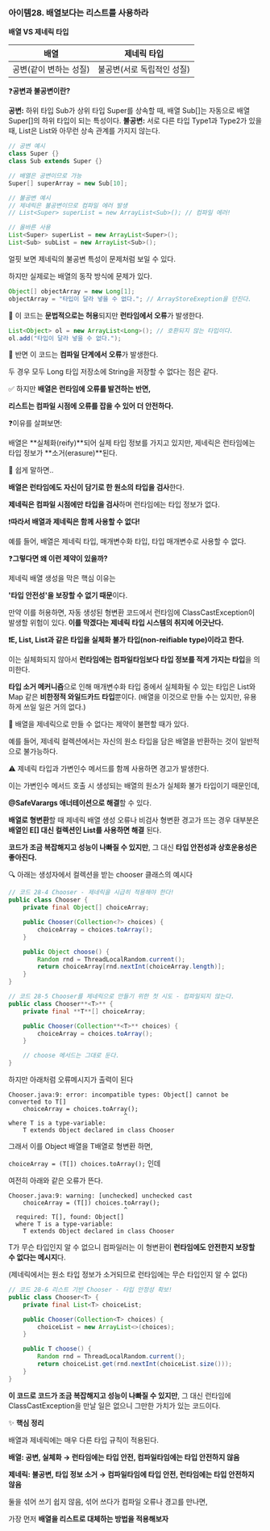 ### 아이템28. 배열보다는 리스트를 사용하라

**배열 VS 제네릭 타입**

| **배열** | **제네릭 타입** |
| --- | --- |
| 공변(같이 변하는 성질) | 불공변(서로 독립적인 성질) |

❓**공변과 불공변이란?**

**공변:** 하위 타입 Sub가 상위 타입 Super를 상속할 때, 배열 Sub[]는 자동으로 배열 Super[]의 하위 타입이 되는 특성이다.
**불공변:** 서로 다른 타입 Type1과 Type2가 있을 때, List은 List와 아무런 상속 관계를 가지지 않는다.

```java
// 공변 예시
class Super {}
class Sub extends Super {}

// 배열은 공변이므로 가능
Super[] superArray = new Sub[10];

// 불공변 예시
// 제네릭은 불공변이므로 컴파일 에러 발생
// List<Super> superList = new ArrayList<Sub>(); // 컴파일 에러!

// 올바른 사용
List<Super> superList = new ArrayList<Super>();
List<Sub> subList = new ArrayList<Sub>();
```

얼핏 보면 제네릭의 불공변 특성이 문제처럼 보일 수 있다.

하지만 실제로는 배열의 동작 방식에 문제가 있다.

```java
Object[] objectArray = new Long[1];
objectArray = "타입이 달라 넣을 수 없다."; // ArrayStoreExeption을 던진다.
```

🚫 이 코드는 **문법적으로는 허용**되지만 **런타임에서 오류**가 발생한다.

```java
List<Object> ol = new ArrayList<Long>(); // 호환되지 않는 타입이다.
ol.add("타입이 달라 넣을 수 없다.");
```

🚫 반면 이 코드는 **컴파일 단계에서 오류**가 발생한다.

두 경우 모두 Long 타입 저장소에 String을 저장할 수 없다는 점은 같다.

✅ 하지만 **배열은 런타임에 오류를 발견하는 반면,**

**리스트는 컴파일 시점에 오류를 잡을 수 있어 더 안전하다.**

❓이유를 살펴보면:

배열은 **실체화(reify)**되어 실제 타입 정보를 가지고 있지만, 제네릭은 런타임에는 타입 정보가 **소거(erasure)**된다.

🤔 쉽게 말하면..

**배열은 런타임에도 자신이 담기로 한 원소의 타입을 검사**한다.

**제네릭은 컴파일 시점에만 타입을 검사**하며 런타임에는 타입 정보가 없다.

❗️**따라서 배열과 제네릭은 함께 사용할 수 없다!**

예를 들어, 배열은 제네릭 타입, 매개변수화 타입, 타입 매개변수로 사용할 수 없다.

❓**그렇다면 왜 이런 제약이 있을까?**

제네릭 배열 생성을 막은 핵심 이유는

**'타입 안전성'을 보장할 수 없기 때문**이다.

만약 이를 허용하면, 자동 생성된 형변환 코드에서 런타임에 ClassCastException이 발생할 위험이 있다. **이를 막겠다는 제네릭 타입 시스템의 취지에 어긋난다.**

**❗️E, List<E>, List<String>과 같은 타입을 실체화 불가 타입(non-reifiable type)이라고 한다.**

이는 실체화되지 않아서 **런타임에는 컴파일타임보다 타입 정보를 적게 가지는 타입**을 의미한다.

**타입 소거 메커니즘**으로 인해 매개변수화 타입 중에서 실체화될 수 있는 타입은 List<?>와 Map<?,?> 같은 **비한정적 와일드카드 타입**뿐이다. (배열을 이것으로 만들 수는 있지만, 유용하게 쓰일 일은 거의 없다.)

🤔 배열을 제네릭으로 만들 수 없다는 제약이 불편할 때가 있다.

예를 들어, 제네릭 컬렉션에서는 자신의 원소 타입을 담은 배열을 반환하는 것이 일반적으로 불가능하다.

⚠️ 제네릭 타입과 가변인수 메서드를 함께 사용하면 경고가 발생한다.

이는 가변인수 메서드 호출 시 생성되는 배열의 원소가 실체화 불가 타입이기 때문인데,

**@SafeVarargs 애너테이션으로 해결**할 수 있다.

**배열로 형변환**할 때 제네릭 배열 생성 오류나 비검사 형변환 경고가 뜨는 경우 대부분은 **배열인 E[] 대신 컬렉션인 List<E>를 사용하면 해결** 된다.

**코드가 조금 복잡해지고 성능이 나빠질 수 있지만**, 그 대신 **타입 안전성과 상호운용성은 좋아진다.**

🔍 아래는 생성자에서 컬렉션을 받는 chooser 클래스의 예시다

```java
// 코드 28-4 Chooser - 제네릭을 시급히 적용해야 한다!
public class Chooser {
    private final Object[] choiceArray;

    public Chooser(Collection<?> choices) {
        choiceArray = choices.toArray();
    }

    public Object choose() {
        Random rnd = ThreadLocalRandom.current();
        return choiceArray[rnd.nextInt(choiceArray.length)];
    }
}

// 코드 28-5 Chooser를 제네릭으로 만들기 위한 첫 시도 - 컴파일되지 않는다.
public class Chooser**<T>** {
    private final **T**[] choiceArray;

    public Chooser(Collection**<T>** choices) {
        choiceArray = choices.toArray();
    }

    // choose 메서드는 그대로 둔다.
}
```

하지만 아래처럼 오류메시지가 출력이 된다

```
Chooser.java:9: error: incompatible types: Object[] cannot be converted to T[]
    choiceArray = choices.toArray();
                                ^
where T is a type-variable:
    T extends Object declared in class Chooser
```

그래서 이를 Object 배열을 T배열로 형변환 하면,

`choiceArray = (T[]) choices.toArray();` 인데

여전히 아래와 같은 오류가 뜬다.

```
Chooser.java:9: warning: [unchecked] unchecked cast
    choiceArray = (T[]) choices.toArray();
                                ^
  required: T[], found: Object[]
  where T is a type-variable:
    T extends Object declared in class Chooser
```

T가 무슨 타입인지 알 수 없으니 컴파일러는 이 형변환이 **런타임에도 안전한지 보장할 수 없다는 메시지**다.

(제네릭에서는 원소 타입 정보가 소거되므로 런타임에는 무슨 타입인지 알 수 없다)

```java
// 코드 28-6 리스트 기반 Chooser - 타입 안정성 확보!
public class Chooser<T> {
    private final List<T> choiceList;

    public Chooser(Collection<T> choices) {
        choiceList = new ArrayList<>(choices);
    }

    public T choose() {
        Random rnd = ThreadLocalRandom.current();
        return choiceList.get(rnd.nextInt(choiceList.size()));
    }
}
```

**이 코드로 코드가 조금 복잡해지고 성능이 나빠질 수 있지만**, 그 대신 런타임에 ClassCastException을 만날 일은 없으니 그만한 가치가 있는 코드이다.

✨ **핵심 정리**

배열과 제네릭에는 매우 다른 타입 규칙이 적용된다.

**배열: 공변, 실체화 → 런타임에는 타입 안전, 컴파일타임에는 타입 안전하지 않음**

**제네릭: 불공변, 타입 정보 소거 → 컴파일타임에 타입 안전, 런타임에는 타입 안전하지 않음**

둘을 섞어 쓰기 쉽지 않음, 섞어 쓰다가 컴파일 오류나 경고를 만나면,

가장 먼저 **배열을 리스트로 대체하는 방법을 적용해보자**